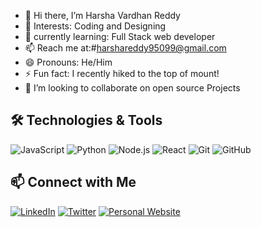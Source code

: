 - 👋 Hi there, I’m Harsha Vardhan Reddy
- 👀 Interests: Coding and Designing
- 🌱 currently learning: Full Stack web developer
- 📫 Reach me at:#harshareddy95099@gmail.com 
- 😄 Pronouns: He/Him
- ⚡ Fun fact: I recently hiked to the top of mount!
- 💞️ I’m looking to collaborate on open source Projects

## 🛠️ Technologies & Tools

![JavaScript](https://img.shields.io/badge/JavaScript-F7DF1E?style=for-the-badge&logo=javascript&logoColor=black)
![Python](https://img.shields.io/badge/Python-3776AB?style=for-the-badge&logo=python&logoColor=white)
![Node.js](https://img.shields.io/badge/Node.js-339933?style=for-the-badge&logo=nodedotjs&logoColor=white)
![React](https://img.shields.io/badge/React-61DAFB?style=for-the-badge&logo=react&logoColor=black)
![Git](https://img.shields.io/badge/Git-F05032?style=for-the-badge&logo=git&logoColor=white)
![GitHub](https://img.shields.io/badge/GitHub-181717?style=for-the-badge&logo=github&logoColor=white)

## 📫 Connect with Me

[![LinkedIn](https://img.shields.io/badge/LinkedIn-0077B5?style=for-the-badge&logo=linkedin&logoColor=white)](https://www.linkedin.com/in/harsha-reddy-3a3169247/)
[![Twitter](https://img.shields.io/badge/Twitter-1DA1F2?style=for-the-badge&logo=twitter&logoColor=white)](https://x.com/HarshaReddyRow1)
[![Personal Website](https://img.shields.io/badge/Website-000000?style=for-the-badge&logo=About.me&logoColor=white)](https://yourwebsite.com)


<!---
harshareddi-7/harshareddi-7 is a ✨ special ✨ repository because its `README.md` (this file) appears on your GitHub profile.
You can click the Preview link to take a look at your changes.
--->
